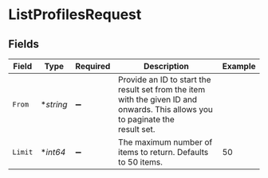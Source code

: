# ListProfilesRequest


## Fields

| Field                                                                                                                          | Type                                                                                                                           | Required                                                                                                                       | Description                                                                                                                    | Example                                                                                                                        |
| ------------------------------------------------------------------------------------------------------------------------------ | ------------------------------------------------------------------------------------------------------------------------------ | ------------------------------------------------------------------------------------------------------------------------------ | ------------------------------------------------------------------------------------------------------------------------------ | ------------------------------------------------------------------------------------------------------------------------------ |
| `From`                                                                                                                         | **string*                                                                                                                      | :heavy_minus_sign:                                                                                                             | Provide an ID to start the result set from the item with the given ID and onwards. This allows you to paginate the<br/>result set. |                                                                                                                                |
| `Limit`                                                                                                                        | **int64*                                                                                                                       | :heavy_minus_sign:                                                                                                             | The maximum number of items to return. Defaults to 50 items.                                                                   | 50                                                                                                                             |